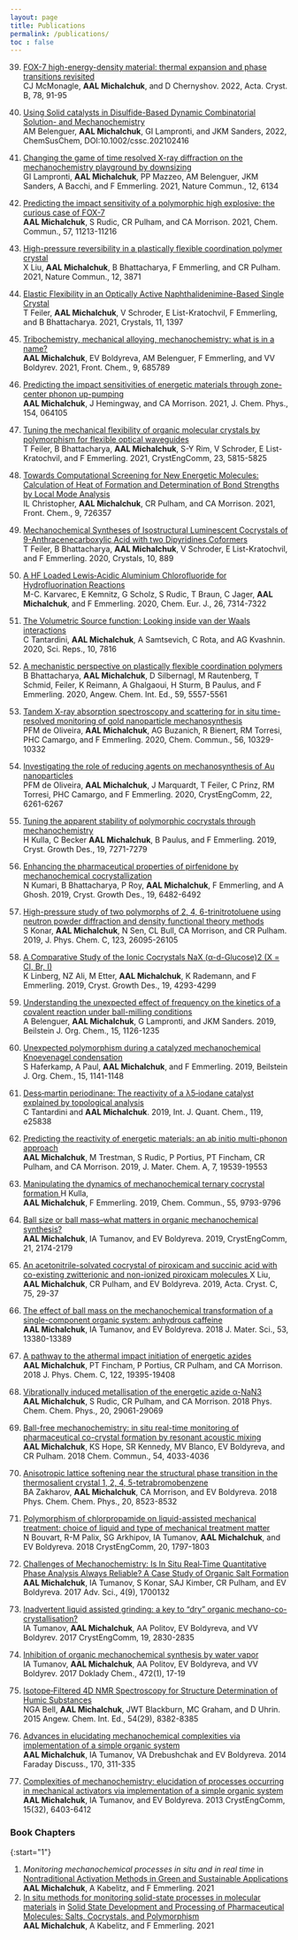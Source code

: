 ```yaml
---
layout: page
title: Publications
permalink: /publications/
toc : false
---
```


39. <a href="https://onlinelibrary.wiley.com/iucr/doi/10.1107/S2052520621013299"> FOX-7 high-energy-density material: thermal expansion and phase transitions revisited </a> <br> CJ McMonagle, <b>AAL Michalchuk</b>, and D Chernyshov. 2022, Acta. Cryst. B, 78, 91-95

38. <a href="https://chemistry-europe.onlinelibrary.wiley.com/doi/full/10.1002/cssc.202102416">Using Solid catalysts in Disulfide-Based Dynamic Combinatorial Solution- and Mechanochemistry </a> <br> AM Belenguer, <b>AAL Michalchuk</b>, GI Lampronti, and JKM Sanders, 2022, ChemSusChem, DOI:10.1002/cssc.202102416

37. <a href="https://www.nature.com/articles/s41467-021-26264-1">Changing the game of time resolved X-ray diffraction on the mechanochemistry playground by downsizing </a> <br> GI Lampronti, <b>AAL Michalchuk</b>, PP Mazzeo, AM Belenguer, JKM Sanders, A Bacchi, and F Emmerling. 2021, Nature Commun., 12, 6134

36. <a href="https://pubs.rsc.org/en/content/articlehtml/2021/cc/d1cc03906g">Predicting the impact sensitivity of a polymorphic high explosive: the curious case of FOX-7 </a> <br> <b>AAL Michalchuk</b>, S Rudic, CR Pulham, and CA Morrison. 2021, Chem. Commun., 57, 11213-11216

35. <a href="https://www.nature.com/articles/s41467-021-24165-x">High-pressure reversibility in a plastically flexible coordination polymer crystal </a> <br> X Liu, <b>AAL Michalchuk</b>, B Bhattacharya, F Emmerling, and CR Pulham. 2021, Nature Commun., 12, 3871

34. <a href="https://doi.org/10.3390/cryst11111397"> Elastic Flexibility in an Optically Active Naphthalidenimine-Based Single Crystal
 </a> <br> T Feiler, <b>AAL Michalchuk</b>, V Schroder, E List-Kratochvil, F Emmerling, and B Bhattacharya. 2021, Crystals, 11, 1397

33. <a href="https://internal-journal.frontiersin.org/articles/10.3389/fchem.2021.685789/full">Tribochemistry, mechanical alloying, mechanochemistry: what is in a name? </a> <br> <b>AAL Michalchuk</b>, EV Boldyreva, AM Belenguer, F Emmerling, and VV Boldyrev. 2021, Front. Chem., 9, 685789

32. <a href="https://aip.scitation.org/doi/full/10.1063/5.0036927">Predicting the impact sensitivities of energetic materials through zone-center phonon up-pumping </a> <br> <b>AAL Michalchuk</b>, J Hemingway, and CA Morrison. 2021, J. Chem. Phys., 154, 064105

31. <a href="https://pubs.rsc.org/en/content/articlehtml/2021/ce/d1ce00642h">Tuning the mechanical flexibility of organic molecular crystals by polymorphism for flexible optical waveguides </a> <br> T Feiler, B Bhattacharya, <b>AAL Michalchuk</b>, S-Y Rim, V Schroder, E List-Kratochvil, and F Emmerling. 2021, CrystEngComm, 23, 5815-5825

30. <a href="https://www.frontiersin.org/articles/10.3389/fchem.2021.726357/full">Towards Computational Screening for New Energetic Molecules: Calculation of Heat of Formation and Determination of Bond Strengths by Local Mode Analysis </a> <br> IL Christopher, <b>AAL Michalchuk</b>, CR Pulham, and CA Morrison. 2021, Front. Chem., 9, 726357

29. <a href="https://www.mdpi.com/2073-4352/10/10/889">Mechanochemical Syntheses of Isostructural Luminescent Cocrystals of 9-Anthracenecarboxylic Acid with two Dipyridines Coformers </a> <br> T Feiler, B Bhattacharya, <b>AAL Michalchuk</b>, V Schroder, E List-Kratochvil, and F Emmerling. 2020, Crystals, 10, 889

28. <a href="https://chemistry-europe.onlinelibrary.wiley.com/doi/10.1002/chem.202001627">A HF Loaded Lewis‐Acidic Aluminium Chlorofluoride for Hydrofluorination Reactions </a> <br> M-C. Karvarec, E Kemnitz, G Scholz, S Rudic, T Braun, C Jager, <b>AAL Michalchuk</b>, and F Emmerling. 2020, Chem. Eur. J., 26, 7314-7322

27. <a href="https://www.nature.com/articles/s41598-020-64261-4">The Volumetric Source function: Looking inside van der Waals interactions </a> <br> C Tantardini, <b>AAL Michalchuk</b>, A Samtsevich, C Rota, and AG Kvashnin. 2020, Sci. Reps., 10, 7816

26. <a href="https://onlinelibrary.wiley.com/doi/full/10.1002/anie.201914798">A mechanistic perspective on plastically flexible coordination polymers </a> <br> B Bhattacharya, <b>AAL Michalchuk</b>, D Silbernagl, M Rautenberg, T Schmid,  Feiler, K Reimann, A Ghalgaoui, H Sturm, B Paulus, and F Emmerling. 2020, Angew. Chem. Int. Ed., 59, 5557-5561

25. <a href="https://pubs.rsc.org/en/content/articlehtml/2020/cc/d0cc03862h">Tandem X-ray absorption spectroscopy and scattering for in situ time-resolved monitoring of gold nanoparticle mechanosynthesis </a> <br> PFM de Oliveira, <b>AAL Michalchuk</b>, AG Buzanich, R Bienert, RM Torresi, PHC Camargo, and F Emmerling. 2020, Chem. Commun., 56, 10329-10332


24. <a href="https://pubs.rsc.org/en/content/articlehtml/2020/ce/d0ce00826e">Investigating the role of reducing agents on mechanosynthesis of Au nanoparticles </a> <br> PFM de Oliveira, <b>AAL Michalchuk</b>, J Marquardt, T Feiler, C Prinz, RM Torresi, PHC Camargo, and F Emmerling. 2020, CrystEngComm, 22, 6261-6267


23. <a href="https://pubs.acs.org/doi/abs/10.1021/acs.cgd.9b01158">Tuning the apparent stability of polymorphic cocrystals through mechanochemistry </a> <br> H Kulla, C Becker <b>AAL Michalchuk</b>, B Paulus, and F Emmerling. 2019, Cryst. Growth Des., 19, 7271-7279


22. <a href="https://pubs.acs.org/doi/abs/10.1021/acs.cgd.9b00932">Enhancing the pharmaceutical properties of pirfenidone by mechanochemical cocrystallization </a> <br> N Kumari, B Bhattacharya, P Roy, <b>AAL Michalchuk</b>, F Emmerling, and A Ghosh. 2019, Cryst. Growth Des., 19, 6482-6492

21. <a href="https://pubs.acs.org/doi/abs/10.1021/acs.jpcc.9b07658">High-pressure study of two polymorphs of 2, 4, 6-trinitrotoluene using neutron powder diffraction and density functional theory methods </a> <br> S Konar, <b>AAL Michalchuk</b>, N Sen, CL Bull, CA Morrison, and CR Pulham. 2019, J. Phys. Chem. C, 123, 26095-26105

20. <a href="https://pubs.acs.org/doi/abs/10.1021/acs.cgd.8b01929">A Comparative Study of the Ionic Cocrystals NaX (α-d-Glucose)2 (X = Cl, Br, I) </a> <br> K Linberg, NZ Ali, M Etter, <b>AAL Michalchuk</b>, K Rademann, and F Emmerling. 2019, Cryst. Growth Des., 19, 4293-4299

19. <a href="https://www.beilstein-journals.org/bjoc/articles/15/120">Understanding the unexpected effect of frequency on the kinetics of a covalent reaction under ball-milling conditions </a> <br> A Belenguer, <b>AAL Michalchuk</b>, G Lampronti, and JKM Sanders. 2019, Beilstein J. Org. Chem., 15, 1126-1235

18. <a href="https://www.beilstein-journals.org/bjoc/articles/15/110">Unexpected polymorphism during a catalyzed mechanochemical Knoevenagel condensation </a> <br> S Haferkamp, A Paul, <b>AAL Michalchuk</b>, and F Emmerling.   2019, Beilstein J. Org. Chem., 15, 1141-1148

17. <a href="https://onlinelibrary.wiley.com/doi/full/10.1002/qua.25838">Dess‐martin periodinane: The reactivity of a λ5‐iodane catalyst explained by topological analysis </a> <br> C Tantardini and <b>AAL Michalchuk</b>.   2019, Int. J. Quant. Chem., 119, e25838

16. <a href="https://pubs.rsc.org/en/content/articlehtml/2019/ta/c9ta06209b">Predicting the reactivity of energetic materials: an ab initio multi-phonon approach </a> <br> <b>AAL Michalchuk</b>, M Trestman, S Rudic, P Portius, PT Fincham, CR Pulham, and CA Morrison.  2019, J. Mater. Chem. A, 7, 19539-19553

15. <a href="https://pubs.rsc.org/en/content/articlehtml/2019/cc/c9cc03034d">Manipulating the dynamics of mechanochemical ternary cocrystal formation </a> H Kulla, <br> <b>AAL Michalchuk</b>, F Emmerling.  2019, Chem. Commun., 55, 9793-9796

14. <a href="https://pubs.rsc.org/en/content/articlehtml/2019/ce/c8ce02109k">Ball size or ball mass–what matters in organic mechanochemical synthesis? </a> <br> <b>AAL Michalchuk</b>, IA Tumanov, and EV Boldyreva.  2019, CrystEngComm, 21, 2174-2179

13. <a href="https://scripts.iucr.org/cgi-bin/paper?KU3231">An acetonitrile-solvated cocrystal of piroxicam and succinic acid with co-existing zwitterionic and non-ionized piroxicam molecules </a> X Liu, <br> <b>AAL Michalchuk</b>, CR Pulham, and EV Boldyreva.  2019, Acta. Cryst. C, 75, 29-37

12. <a href="https://link.springer.com/article/10.1007/s10853-018-2324-2">The effect of ball mass on the mechanochemical transformation of a single-component organic system: anhydrous caffeine </a> <br> <b>AAL Michalchuk</b>, IA Tumanov, and EV Boldyreva.  2018 J. Mater. Sci., 53, 13380-13389

11. <a href="https://pubs.acs.org/doi/abs/10.1021/acs.jpcc.8b05285">A pathway to the athermal impact initiation of energetic azides</a> <br> <b>AAL Michalchuk</b>, PT Fincham, P Portius, CR Pulham, and CA Morrison.  2018 J. Phys. Chem. C, 122, 19395-19408

10. <a href="https://pubs.rsc.org/en/content/articlehtml/2018/cp/c8cp06161k">Vibrationally induced metallisation of the energetic azide α-NaN3</a> <br> <b>AAL Michalchuk</b>, S Rudic, CR Pulham, and CA Morrison.  2018 Phys. Chem. Chem. Phys., 20, 29061-29069


9. <a href="https://pubs.rsc.org/en/content/articlelanding/2018/CC/C8CC02187B">Ball-free mechanochemistry: in situ real-time monitoring of pharmaceutical co-crystal formation by resonant acoustic mixing</a> <br> <b>AAL Michalchuk</b>, KS Hope, SR Kennedy, MV Blanco, EV Boldyreva, and CR Pulham.  2018 Chem. Commun., 54, 4033-4036

8. <a href="https://pubs.rsc.org/en/content/articlehtml/2018/cp/c7cp08609a">Anisotropic lattice softening near the structural phase transition in the thermosalient crystal 1, 2, 4, 5-tetrabromobenzene
</a> <br> BA Zakharov, <b>AAL Michalchuk</b>, CA Morrison, and EV Boldyreva.  2018 Phys. Chem. Chem. Phys., 20, 8523-8532

7. <a href="https://pubs.rsc.org/en/content/articlehtml/2018/ce/c7ce02221b">Polymorphism of chlorpropamide on liquid-assisted mechanical treatment: choice of liquid and type of mechanical treatment matter
</a> <br> N Bouvart, R-M Palix, SG Arkhipov, IA Tumanov, <b>AAL Michalchuk</b>, and EV Boldyreva.  2018 CrystEngComm, 20, 1797-1803


6. <a href="https://onlinelibrary.wiley.com/doi/full/10.1002/advs.201700132">Challenges of Mechanochemistry: Is In Situ Real‐Time Quantitative Phase Analysis Always Reliable? A Case Study of Organic Salt Formation
</a> <br> <b>AAL Michalchuk</b>, IA Tumanov, S Konar, SAJ Kimber, CR Pulham, and EV Boldyreva.  2017 Adv. Sci., 4(9), 1700132

5. <a href="https://pubs.rsc.org/en/content/articlehtml/2017/ce/c7ce00517b">Inadvertent liquid assisted grinding: a key to “dry” organic mechano-co-crystallisation?
</a> <br> IA Tumanov, <b>AAL Michalchuk</b>, AA Politov, EV Boldyreva, and VV Boldyrev.  2017 CrystEngComm, 19, 2830-2835

4. <a href="https://link.springer.com/article/10.1134/S0012500817010050">Inhibition of organic mechanochemical synthesis by water vapor
</a> <br> IA Tumanov, <b>AAL Michalchuk</b>, AA Politov, EV Boldyreva, and VV Boldyrev.  2017 Doklady Chem., 472(1), 17-19

3. <a href="https://onlinelibrary.wiley.com/doi/full/10.1002/anie.201503321">Isotope‐Filtered 4D NMR Spectroscopy for Structure Determination of Humic Substances
</a> <br> NGA Bell, <b>AAL Michalchuk</b>, JWT Blackburn, MC Graham, and D Uhrin.  2015 Angew. Chem. Int. Ed., 54(29), 8382-8385

2. <a href="https://pubs.rsc.org/en/content/articlehtml/2014/fd/c3fd00150d">Advances in elucidating mechanochemical complexities via implementation of a simple organic system</a> <br>  <b>AAL Michalchuk</b>, IA Tumanov, VA Drebushchak and EV Boldyreva.  2014 Faraday Discuss., 170, 311-335

1. <a href="https://pubs.rsc.org/en/content/articlehtml/2013/ce/c3ce40907d">Complexities of mechanochemistry: elucidation of processes occurring in mechanical activators via implementation of a simple organic system</a> <br>  <b>AAL Michalchuk</b>, IA Tumanov, and EV Boldyreva.  2013 CrystEngComm, 15(32), 6403-6412

 
 
<h3> Book Chapters </h3>

{:start="1"}
1. <i>Monitoring mechanochemical processes in situ and in real time</i> in <a href="https://www.elsevier.com/books/nontraditional-activation-methods-in-green-and-sustainable-applications/torok/978-0-12-819009-8">Nontraditional Activation Methods in Green and Sustainable Applications </a> <br>  <b>AAL Michalchuk</b>, A Kabelitz, and F Emmerling. 2021
2. <a href="https://onlinelibrary.wiley.com/doi/10.1002/9783527823048.ch4-8">In situ methods for monitoring solid-state processes in molecular materials</a> in <a href="https://onlinelibrary.wiley.com/doi/book/10.1002/9783527823048">
Solid State Development and Processing of Pharmaceutical Molecules: Salts, Cocrystals, and Polymorphism </a> <br>  <b>AAL Michalchuk</b>, A Kabelitz, and F Emmerling. 2021


